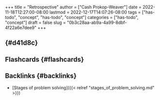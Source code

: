+++
title = "Retrospective"
author = ["Cash Prokop-Weaver"]
date = 2022-11-18T12:27:00-08:00
lastmod = 2022-12-17T14:07:26-08:00
tags = ["has-todo", "concept", "has-todo", "concept"]
categories = ["has-todo", "concept"]
draft = false
slug = "0b3c28aa-ab9a-4a99-8dbf-4f22a6e7dee9"
+++

##  {#d41d8c}


## Flashcards {#flashcards}


## Backlinks {#backlinks}

-   [Stages of problem solving]({{< relref "stages_of_problem_solving.md" >}})
